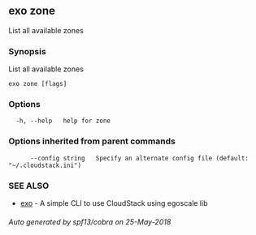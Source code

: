## exo zone

List all available zones

### Synopsis

List all available zones

```
exo zone [flags]
```

### Options

```
  -h, --help   help for zone
```

### Options inherited from parent commands

```
      --config string   Specify an alternate config file (default: "~/.cloudstack.ini")
```

### SEE ALSO

* [exo](README.md)	 - A simple CLI to use CloudStack using egoscale lib

###### Auto generated by spf13/cobra on 25-May-2018
